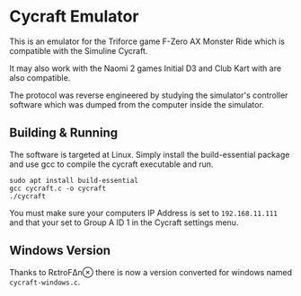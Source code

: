 # Cycraft Emulator

This is an emulator for the Triforce game F-Zero AX Monster Ride which is compatible with the Simuline Cycraft.

It may also work with the Naomi 2 games Initial D3 and Club Kart with are also compatible.

The protocol was reverse engineered by studying the simulator's controller software which was dumped from the computer inside the simulator.

## Building & Running

The software is targeted at Linux. Simply install the build-essential package and use gcc to compile the cycraft executable and run.

```
sudo apt install build-essential
gcc cycraft.c -o cycraft
./cycraft
```

You must make sure your computers IP Address is set to `192.168.11.111` and that your set to Group A ID 1 in the Cycraft settings menu.

## Windows Version

Thanks to RεtroFΔn⊗ there is now a version converted for windows named `cycraft-windows.c`.
